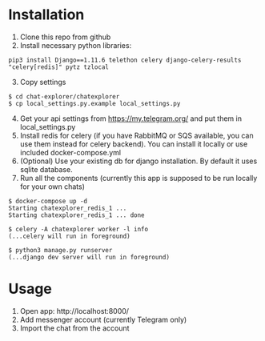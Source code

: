 # Installation

1. Clone this repo from github
2. Install necessary python libraries:
```
pip3 install Django==1.11.6 telethon celery django-celery-results "celery[redis]" pytz tzlocal
```
3. Copy settings
```
$ cd chat-explorer/chatexplorer
$ cp local_settings.py.example local_settings.py
```
4. Get your api settings from https://my.telegram.org/ and put them in local_settings.py
5. Install redis for celery (if you have RabbitMQ or SQS available, you can use them instead for celery backend). You can install it locally or use included docker-compose.yml
6. (Optional) Use your existing db for django installation. By default it uses sqlite database.
7. Run all the components (currently this app is supposed to be run locally for your own chats)
```
$ docker-compose up -d
Starting chatexplorer_redis_1 ...
Starting chatexplorer_redis_1 ... done

$ celery -A chatexplorer worker -l info
(...celery will run in foreground)

$ python3 manage.py runserver
(...django dev server will run in foreground)
```

# Usage

1. Open app: http://localhost:8000/
2. Add messenger account (currently Telegram only)
3. Import the chat from the account
